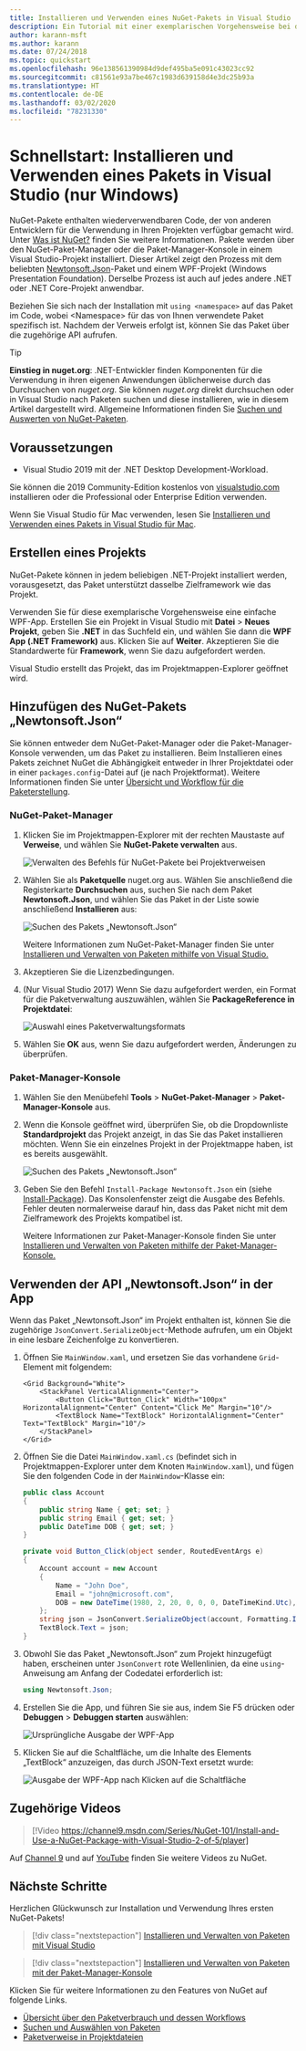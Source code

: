 ```yaml
---
title: Installieren und Verwenden eines NuGet-Pakets in Visual Studio
description: Ein Tutorial mit einer exemplarischen Vorgehensweise bei der Installation und Verwendung eines NuGet-Pakets in einem Visual Studio-Projekt.
author: karann-msft
ms.author: karann
ms.date: 07/24/2018
ms.topic: quickstart
ms.openlocfilehash: 96e138561390984d9def495ba5e091c43023cc92
ms.sourcegitcommit: c81561e93a7be467c1983d639158d4e3dc25b93a
ms.translationtype: HT
ms.contentlocale: de-DE
ms.lasthandoff: 03/02/2020
ms.locfileid: "78231330"
---
```

# <a name="quickstart-install-and-use-a-package-in-visual-studio-windows-only"></a>Schnellstart: Installieren und Verwenden eines Pakets in Visual Studio (nur Windows)

NuGet-Pakete enthalten wiederverwendbaren Code, der von anderen Entwicklern für die Verwendung in Ihren Projekten verfügbar gemacht wird. Unter [Was ist NuGet?](../What-is-NuGet.md) finden Sie weitere Informationen. Pakete werden über den NuGet-Paket-Manager oder die Paket-Manager-Konsole in einem Visual Studio-Projekt installiert. Dieser Artikel zeigt den Prozess mit dem beliebten [Newtonsoft.Json](https://www.nuget.org/packages/Newtonsoft.Json/)-Paket und einem WPF-Projekt (Windows Presentation Foundation). Derselbe Prozess ist auch auf jedes andere .NET oder .NET Core-Projekt anwendbar.

Beziehen Sie sich nach der Installation mit `using <namespace>` auf das Paket im Code, wobei \<Namespace\> für das von Ihnen verwendete Paket spezifisch ist. Nachdem der Verweis erfolgt ist, können Sie das Paket über die zugehörige API aufrufen.

> [!Tip]
> **Einstieg in nuget.org**: .NET-Entwickler finden Komponenten für die Verwendung in ihren eigenen Anwendungen üblicherweise durch das Durchsuchen von *nuget.org*. Sie können *nuget.org* direkt durchsuchen oder in Visual Studio nach Paketen suchen und diese installieren, wie in diesem Artikel dargestellt wird. Allgemeine Informationen finden Sie [Suchen und Auswerten von NuGet-Paketen](../consume-packages/finding-and-choosing-packages.md).

## <a name="prerequisites"></a>Voraussetzungen

- Visual Studio 2019 mit der .NET Desktop Development-Workload.

Sie können die 2019 Community-Edition kostenlos von [visualstudio.com](https://www.visualstudio.com/) installieren oder die Professional oder Enterprise Edition verwenden.

Wenn Sie Visual Studio für Mac verwenden, lesen Sie [Installieren und Verwenden eines Pakets in Visual Studio für Mac](install-and-use-a-package-in-visual-studio-mac.md).

## <a name="create-a-project"></a>Erstellen eines Projekts

NuGet-Pakete können in jedem beliebigen .NET-Projekt installiert werden, vorausgesetzt, das Paket unterstützt dasselbe Zielframework wie das Projekt.

Verwenden Sie für diese exemplarische Vorgehensweise eine einfache WPF-App. Erstellen Sie ein Projekt in Visual Studio mit **Datei** > **Neues Projekt**, geben Sie **.NET** in das Suchfeld ein, und wählen Sie dann die **WPF App (.NET Framework)** aus. Klicken Sie auf **Weiter**. Akzeptieren Sie die Standardwerte für **Framework**, wenn Sie dazu aufgefordert werden.

Visual Studio erstellt das Projekt, das im Projektmappen-Explorer geöffnet wird.

## <a name="add-the-newtonsoftjson-nuget-package"></a>Hinzufügen des NuGet-Pakets „Newtonsoft.Json“

Sie können entweder dem NuGet-Paket-Manager oder die Paket-Manager-Konsole verwenden, um das Paket zu installieren. Beim Installieren eines Pakets zeichnet NuGet die Abhängigkeit entweder in Ihrer Projektdatei oder in einer `packages.config`-Datei auf (je nach Projektformat). Weitere Informationen finden Sie unter [Übersicht und Workflow für die Paketerstellung](../consume-packages/Overview-and-Workflow.md).

### <a name="nuget-package-manager"></a>NuGet-Paket-Manager

1. Klicken Sie im Projektmappen-Explorer mit der rechten Maustaste auf **Verweise**, und wählen Sie **NuGet-Pakete verwalten** aus.

    ![Verwalten des Befehls für NuGet-Pakete bei Projektverweisen](media/QS_Use-02-ManageNuGetPackages.png)

1. Wählen Sie als **Paketquelle** nuget.org aus. Wählen Sie anschließend die Registerkarte **Durchsuchen** aus, suchen Sie nach dem Paket **Newtonsoft.Json**, und wählen Sie das Paket in der Liste sowie anschließend **Installieren** aus:

    ![Suchen des Pakets „Newtonsoft.Json“](media/QS_Use-03-NewtonsoftJson.png)

    Weitere Informationen zum NuGet-Paket-Manager finden Sie unter [Installieren und Verwalten von Paketen mithilfe von Visual Studio.](../consume-packages/install-use-packages-visual-studio.md)

1. Akzeptieren Sie die Lizenzbedingungen.

1. (Nur Visual Studio 2017) Wenn Sie dazu aufgefordert werden, ein Format für die Paketverwaltung auszuwählen, wählen Sie **PackageReference in Projektdatei**:

    ![Auswahl eines Paketverwaltungsformats](media/QS_Use-03b-SelectFormat.png)

1. Wählen Sie **OK** aus, wenn Sie dazu aufgefordert werden, Änderungen zu überprüfen.

### <a name="package-manager-console"></a>Paket-Manager-Konsole

1. Wählen Sie den Menübefehl **Tools** > **NuGet-Paket-Manager** > **Paket-Manager-Konsole** aus.

1. Wenn die Konsole geöffnet wird, überprüfen Sie, ob die Dropdownliste **Standardprojekt** das Projekt anzeigt, in das Sie das Paket installieren möchten. Wenn Sie ein einzelnes Projekt in der Projektmappe haben, ist es bereits ausgewählt.

    ![Suchen des Pakets „Newtonsoft.Json“](media/QS_Use-08-Console1.png)

1. Geben Sie den Befehl `Install-Package Newtonsoft.Json` ein (siehe [Install-Package](../reference/ps-reference/ps-ref-install-package.md)). Das Konsolenfenster zeigt die Ausgabe des Befehls. Fehler deuten normalerweise darauf hin, dass das Paket nicht mit dem Zielframework des Projekts kompatibel ist.

   Weitere Informationen zur Paket-Manager-Konsole finden Sie unter [Installieren und Verwalten von Paketen mithilfe der Paket-Manager-Konsole.](../consume-packages/install-use-packages-powershell.md)

## <a name="use-the-newtonsoftjson-api-in-the-app"></a>Verwenden der API „Newtonsoft.Json“ in der App

Wenn das Paket „Newtonsoft.Json“ im Projekt enthalten ist, können Sie die zugehörige `JsonConvert.SerializeObject`-Methode aufrufen, um ein Objekt in eine lesbare Zeichenfolge zu konvertieren.

1. Öffnen Sie `MainWindow.xaml`, und ersetzen Sie das vorhandene `Grid`-Element mit folgendem:

    ```xaml
    <Grid Background="White">
        <StackPanel VerticalAlignment="Center">
            <Button Click="Button_Click" Width="100px" HorizontalAlignment="Center" Content="Click Me" Margin="10"/>
            <TextBlock Name="TextBlock" HorizontalAlignment="Center" Text="TextBlock" Margin="10"/>
        </StackPanel>
    </Grid>
    ```

1. Öffnen Sie die Datei `MainWindow.xaml.cs` (befindet sich in Projektmappen-Explorer unter dem Knoten `MainWindow.xaml`), und fügen Sie den folgenden Code in der `MainWindow`-Klasse ein:

    ```cs
    public class Account
    {
        public string Name { get; set; }
        public string Email { get; set; }
        public DateTime DOB { get; set; }
    }

    private void Button_Click(object sender, RoutedEventArgs e)
    {
        Account account = new Account
        {
            Name = "John Doe",
            Email = "john@microsoft.com",
            DOB = new DateTime(1980, 2, 20, 0, 0, 0, DateTimeKind.Utc),
        };
        string json = JsonConvert.SerializeObject(account, Formatting.Indented);
        TextBlock.Text = json;
    }
    ```

1. Obwohl Sie das Paket „Newtonsoft.Json“ zum Projekt hinzugefügt haben, erscheinen unter `JsonConvert` rote Wellenlinien, da eine `using`-Anweisung am Anfang der Codedatei erforderlich ist:

    ```cs
    using Newtonsoft.Json;
    ```

1. Erstellen Sie die App, und führen Sie sie aus, indem Sie F5 drücken oder **Debuggen** > **Debuggen starten** auswählen:

    ![Ursprüngliche Ausgabe der WPF-App](media/QS_Use-06-AppStart.png)

1. Klicken Sie auf die Schaltfläche, um die Inhalte des Elements „TextBlock“ anzuzeigen, das durch JSON-Text ersetzt wurde:

    ![Ausgabe der WPF-App nach Klicken auf die Schaltfläche](media/QS_Use-07-AppEnd.png)

## <a name="related-video"></a>Zugehörige Videos

> [!Video https://channel9.msdn.com/Series/NuGet-101/Install-and-Use-a-NuGet-Package-with-Visual-Studio-2-of-5/player]

Auf [Channel 9](https://channel9.msdn.com/Series/NuGet-101) und auf [YouTube](https://www.youtube.com/playlist?list=PLdo4fOcmZ0oVLvfkFk8O9h6v2Dcdh2bh_) finden Sie weitere Videos zu NuGet.

## <a name="next-steps"></a>Nächste Schritte

Herzlichen Glückwunsch zur Installation und Verwendung Ihres ersten NuGet-Pakets!

> [!div class="nextstepaction"]
> [Installieren und Verwalten von Paketen mit Visual Studio](../consume-packages/install-use-packages-visual-studio.md)

> [!div class="nextstepaction"]
> [Installieren und Verwalten von Paketen mit der Paket-Manager-Konsole](../consume-packages/install-use-packages-powershell.md)

Klicken Sie für weitere Informationen zu den Features von NuGet auf folgende Links.

- [Übersicht über den Paketverbrauch und dessen Workflows](../consume-packages/overview-and-workflow.md)
- [Suchen und Auswählen von Paketen](../consume-packages/finding-and-choosing-packages.md)
- [Paketverweise in Projektdateien](../consume-packages/package-references-in-project-files.md)
